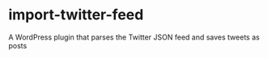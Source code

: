 # import-twitter-feed
A WordPress plugin that parses the Twitter JSON feed and saves tweets as posts
